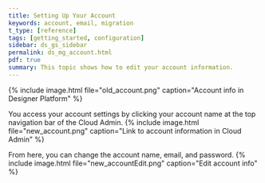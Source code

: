 ```yaml
---
title: Setting Up Your Account
keywords: account, email, migration
t_type: [reference]
tags: [getting_started, configuration]
sidebar: ds_gs_sidebar
permalink: ds_mg_account.html
pdf: true
summary: This topic shows how to edit your account information.
---
```

{% include image.html file="old_account.png" caption="Account info in Designer Platform" %}

You access your account settings by clicking your account name at the top navigation bar of the Cloud Admin.
{% include image.html file="new_account.png" caption="Link to account information in Cloud Admin" %}

From here, you can change the account name, email, and password.
{% include image.html file="new_accountEdit.png" caption="Edit account info" %}

